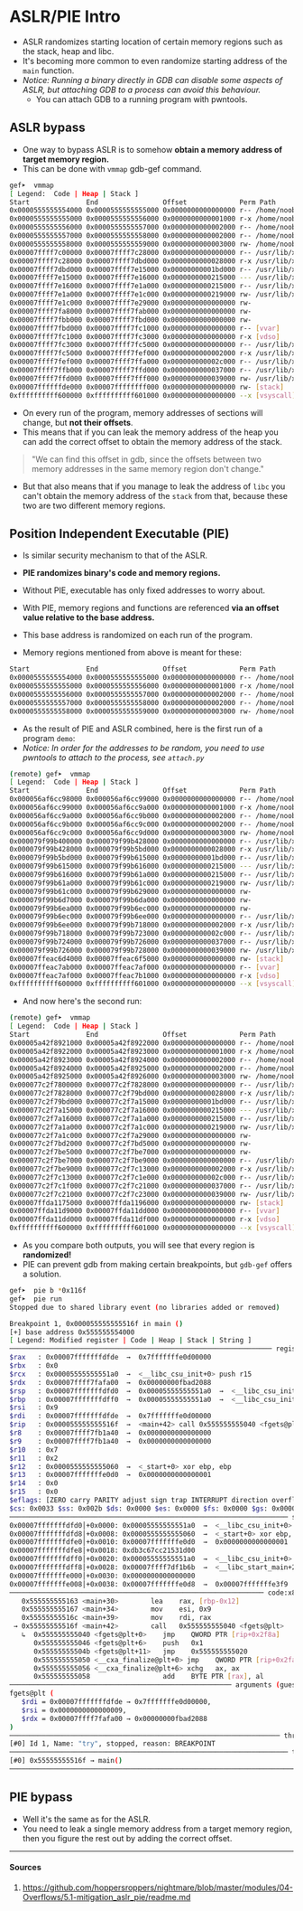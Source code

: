# ASLR/PIE Intro

- ASLR randomizes starting location of certain memory regions such as the stack, heap and libc.
- It's becoming more common to even randomize starting address of the `main` function.
- *Notice: Running a binary directly in GDB can disable some aspects of ASLR, but attaching GDB to a process can avoid this behaviour.*
    - You can attach GDB to a running program with pwntools.

## ASLR bypass

- One way to bypass ASLR is to somehow __obtain a memory address of target memory region.__
- This can be done with `vmmap` gdb-gef command.

```sh
gef➤  vmmap
[ Legend:  Code | Heap | Stack ]
Start              End                Offset             Perm Path
0x0000555555554000 0x0000555555555000 0x0000000000000000 r-- /home/noobuntu/nightmare/bof/mitigations/demo
0x0000555555555000 0x0000555555556000 0x0000000000001000 r-x /home/noobuntu/nightmare/bof/mitigations/demo
0x0000555555556000 0x0000555555557000 0x0000000000002000 r-- /home/noobuntu/nightmare/bof/mitigations/demo
0x0000555555557000 0x0000555555558000 0x0000000000002000 r-- /home/noobuntu/nightmare/bof/mitigations/demo
0x0000555555558000 0x0000555555559000 0x0000000000003000 rw- /home/noobuntu/nightmare/bof/mitigations/demo
0x00007ffff7c00000 0x00007ffff7c28000 0x0000000000000000 r-- /usr/lib/x86_64-linux-gnu/libc.so.6
0x00007ffff7c28000 0x00007ffff7dbd000 0x0000000000028000 r-x /usr/lib/x86_64-linux-gnu/libc.so.6
0x00007ffff7dbd000 0x00007ffff7e15000 0x00000000001bd000 r-- /usr/lib/x86_64-linux-gnu/libc.so.6
0x00007ffff7e15000 0x00007ffff7e16000 0x0000000000215000 --- /usr/lib/x86_64-linux-gnu/libc.so.6
0x00007ffff7e16000 0x00007ffff7e1a000 0x0000000000215000 r-- /usr/lib/x86_64-linux-gnu/libc.so.6
0x00007ffff7e1a000 0x00007ffff7e1c000 0x0000000000219000 rw- /usr/lib/x86_64-linux-gnu/libc.so.6
0x00007ffff7e1c000 0x00007ffff7e29000 0x0000000000000000 rw-
0x00007ffff7fa8000 0x00007ffff7fab000 0x0000000000000000 rw-
0x00007ffff7fbb000 0x00007ffff7fbd000 0x0000000000000000 rw-
0x00007ffff7fbd000 0x00007ffff7fc1000 0x0000000000000000 r-- [vvar]
0x00007ffff7fc1000 0x00007ffff7fc3000 0x0000000000000000 r-x [vdso]
0x00007ffff7fc3000 0x00007ffff7fc5000 0x0000000000000000 r-- /usr/lib/x86_64-linux-gnu/ld-linux-x86-64.so.2
0x00007ffff7fc5000 0x00007ffff7fef000 0x0000000000002000 r-x /usr/lib/x86_64-linux-gnu/ld-linux-x86-64.so.2
0x00007ffff7fef000 0x00007ffff7ffa000 0x000000000002c000 r-- /usr/lib/x86_64-linux-gnu/ld-linux-x86-64.so.2
0x00007ffff7ffb000 0x00007ffff7ffd000 0x0000000000037000 r-- /usr/lib/x86_64-linux-gnu/ld-linux-x86-64.so.2
0x00007ffff7ffd000 0x00007ffff7fff000 0x0000000000039000 rw- /usr/lib/x86_64-linux-gnu/ld-linux-x86-64.so.2
0x00007ffffffde000 0x00007ffffffff000 0x0000000000000000 rw- [stack]
0xffffffffff600000 0xffffffffff601000 0x0000000000000000 --x [vsyscall]
```

- On every run of the program, memory addresses of sections will change, but __not their offsets__.
- This means that if you can leak the memory address of the heap you can add the correct offset to obtain the memory address of the stack.
> "We can find this offset in gdb, since the offsets between two memory addresses in the same memory region don't change."

- But that also means that if you manage to leak the address of `libc` you can't obtain the memory address of the `stack` from that, because these two are two different memory regions.

## Position Independent Executable (PIE)

- Is similar security mechanism to that of the ASLR.
- __PIE randomizes binary's code and memory regions.__
- Without PIE, executable has only fixed addresses to worry about.
- With PIE, memory regions and functions are referenced __via an offset value relative to the base address.__
- This base address is randomized on each run of the program.

- Memory regions mentioned from above is meant for these:

```sh
Start              End                Offset             Perm Path
0x0000555555554000 0x0000555555555000 0x0000000000000000 r-- /home/noobuntu/nightmare/bof/mitigations/demo
0x0000555555555000 0x0000555555556000 0x0000000000001000 r-x /home/noobuntu/nightmare/bof/mitigations/demo
0x0000555555556000 0x0000555555557000 0x0000000000002000 r-- /home/noobuntu/nightmare/bof/mitigations/demo
0x0000555555557000 0x0000555555558000 0x0000000000002000 r-- /home/noobuntu/nightmare/bof/mitigations/demo
0x0000555555558000 0x0000555555559000 0x0000000000003000 rw- /home/noobuntu/nightmare/bof/mitigations/demo
```

- As the result of PIE and ASLR combined, here is the first run of a program `demo`:
- *Notice: In order for the addresses to be random, you need to use pwntools to attach to the process, see `attach.py`*

```sh
(remote) gef➤  vmmap
[ Legend:  Code | Heap | Stack ]
Start              End                Offset             Perm Path
0x000056af6cc98000 0x000056af6cc99000 0x0000000000000000 r-- /home/noobuntu/nightmare/bof/mitigations/demo
0x000056af6cc99000 0x000056af6cc9a000 0x0000000000001000 r-x /home/noobuntu/nightmare/bof/mitigations/demo
0x000056af6cc9a000 0x000056af6cc9b000 0x0000000000002000 r-- /home/noobuntu/nightmare/bof/mitigations/demo
0x000056af6cc9b000 0x000056af6cc9c000 0x0000000000002000 r-- /home/noobuntu/nightmare/bof/mitigations/demo
0x000056af6cc9c000 0x000056af6cc9d000 0x0000000000003000 rw- /home/noobuntu/nightmare/bof/mitigations/demo
0x000079f99b400000 0x000079f99b428000 0x0000000000000000 r-- /usr/lib/x86_64-linux-gnu/libc.so.6
0x000079f99b428000 0x000079f99b5bd000 0x0000000000028000 r-x /usr/lib/x86_64-linux-gnu/libc.so.6
0x000079f99b5bd000 0x000079f99b615000 0x00000000001bd000 r-- /usr/lib/x86_64-linux-gnu/libc.so.6
0x000079f99b615000 0x000079f99b616000 0x0000000000215000 --- /usr/lib/x86_64-linux-gnu/libc.so.6
0x000079f99b616000 0x000079f99b61a000 0x0000000000215000 r-- /usr/lib/x86_64-linux-gnu/libc.so.6
0x000079f99b61a000 0x000079f99b61c000 0x0000000000219000 rw- /usr/lib/x86_64-linux-gnu/libc.so.6
0x000079f99b61c000 0x000079f99b629000 0x0000000000000000 rw-
0x000079f99b6d7000 0x000079f99b6da000 0x0000000000000000 rw-
0x000079f99b6ea000 0x000079f99b6ec000 0x0000000000000000 rw-
0x000079f99b6ec000 0x000079f99b6ee000 0x0000000000000000 r-- /usr/lib/x86_64-linux-gnu/ld-linux-x86-64.so.2
0x000079f99b6ee000 0x000079f99b718000 0x0000000000002000 r-x /usr/lib/x86_64-linux-gnu/ld-linux-x86-64.so.2
0x000079f99b718000 0x000079f99b723000 0x000000000002c000 r-- /usr/lib/x86_64-linux-gnu/ld-linux-x86-64.so.2
0x000079f99b724000 0x000079f99b726000 0x0000000000037000 r-- /usr/lib/x86_64-linux-gnu/ld-linux-x86-64.so.2
0x000079f99b726000 0x000079f99b728000 0x0000000000039000 rw- /usr/lib/x86_64-linux-gnu/ld-linux-x86-64.so.2
0x00007ffeac6d4000 0x00007ffeac6f5000 0x0000000000000000 rw- [stack]
0x00007ffeac7ab000 0x00007ffeac7af000 0x0000000000000000 r-- [vvar]
0x00007ffeac7af000 0x00007ffeac7b1000 0x0000000000000000 r-x [vdso]
0xffffffffff600000 0xffffffffff601000 0x0000000000000000 --x [vsyscall]
```

- And now here's the second run:

```sh
(remote) gef➤  vmmap
[ Legend:  Code | Heap | Stack ]
Start              End                Offset             Perm Path
0x00005a42f8921000 0x00005a42f8922000 0x0000000000000000 r-- /home/noobuntu/nightmare/bof/mitigations/demo
0x00005a42f8922000 0x00005a42f8923000 0x0000000000001000 r-x /home/noobuntu/nightmare/bof/mitigations/demo
0x00005a42f8923000 0x00005a42f8924000 0x0000000000002000 r-- /home/noobuntu/nightmare/bof/mitigations/demo
0x00005a42f8924000 0x00005a42f8925000 0x0000000000002000 r-- /home/noobuntu/nightmare/bof/mitigations/demo
0x00005a42f8925000 0x00005a42f8926000 0x0000000000003000 rw- /home/noobuntu/nightmare/bof/mitigations/demo
0x000077c2f7800000 0x000077c2f7828000 0x0000000000000000 r-- /usr/lib/x86_64-linux-gnu/libc.so.6
0x000077c2f7828000 0x000077c2f79bd000 0x0000000000028000 r-x /usr/lib/x86_64-linux-gnu/libc.so.6
0x000077c2f79bd000 0x000077c2f7a15000 0x00000000001bd000 r-- /usr/lib/x86_64-linux-gnu/libc.so.6
0x000077c2f7a15000 0x000077c2f7a16000 0x0000000000215000 --- /usr/lib/x86_64-linux-gnu/libc.so.6
0x000077c2f7a16000 0x000077c2f7a1a000 0x0000000000215000 r-- /usr/lib/x86_64-linux-gnu/libc.so.6
0x000077c2f7a1a000 0x000077c2f7a1c000 0x0000000000219000 rw- /usr/lib/x86_64-linux-gnu/libc.so.6
0x000077c2f7a1c000 0x000077c2f7a29000 0x0000000000000000 rw-
0x000077c2f7bd2000 0x000077c2f7bd5000 0x0000000000000000 rw-
0x000077c2f7be5000 0x000077c2f7be7000 0x0000000000000000 rw-
0x000077c2f7be7000 0x000077c2f7be9000 0x0000000000000000 r-- /usr/lib/x86_64-linux-gnu/ld-linux-x86-64.so.2
0x000077c2f7be9000 0x000077c2f7c13000 0x0000000000002000 r-x /usr/lib/x86_64-linux-gnu/ld-linux-x86-64.so.2
0x000077c2f7c13000 0x000077c2f7c1e000 0x000000000002c000 r-- /usr/lib/x86_64-linux-gnu/ld-linux-x86-64.so.2
0x000077c2f7c1f000 0x000077c2f7c21000 0x0000000000037000 r-- /usr/lib/x86_64-linux-gnu/ld-linux-x86-64.so.2
0x000077c2f7c21000 0x000077c2f7c23000 0x0000000000039000 rw- /usr/lib/x86_64-linux-gnu/ld-linux-x86-64.so.2
0x00007ffda1175000 0x00007ffda1196000 0x0000000000000000 rw- [stack]
0x00007ffda11d9000 0x00007ffda11dd000 0x0000000000000000 r-- [vvar]
0x00007ffda11dd000 0x00007ffda11df000 0x0000000000000000 r-x [vdso]
0xffffffffff600000 0xffffffffff601000 0x0000000000000000 --x [vsyscall]
```

- As you compare both outputs, you will see that every region is __randomized!__
- PIE can prevent gdb from making certain breakpoints, but `gdb-gef` offers a solution.

```sh
gef➤  pie b *0x116f
gef➤  pie run
Stopped due to shared library event (no libraries added or removed)

Breakpoint 1, 0x000055555555516f in main ()
[+] base address 0x555555554000
[ Legend: Modified register | Code | Heap | Stack | String ]
───────────────────────────────────────────────────────────────── registers ────
$rax   : 0x00007fffffffdfde  →  0x7fffffffe0d00000
$rbx   : 0x0               
$rcx   : 0x00005555555551a0  →  <__libc_csu_init+0> push r15
$rdx   : 0x00007ffff7fafa00  →  0x00000000fbad2088
$rsp   : 0x00007fffffffdfd0  →  0x00005555555551a0  →  <__libc_csu_init+0> push r15
$rbp   : 0x00007fffffffdff0  →  0x00005555555551a0  →  <__libc_csu_init+0> push r15
$rsi   : 0x9               
$rdi   : 0x00007fffffffdfde  →  0x7fffffffe0d00000
$rip   : 0x000055555555516f  →  <main+42> call 0x555555555040 <fgets@plt>
$r8    : 0x00007ffff7fb1a40  →  0x0000000000000000
$r9    : 0x00007ffff7fb1a40  →  0x0000000000000000
$r10   : 0x7               
$r11   : 0x2               
$r12   : 0x0000555555555060  →  <_start+0> xor ebp, ebp
$r13   : 0x00007fffffffe0d0  →  0x0000000000000001
$r14   : 0x0               
$r15   : 0x0               
$eflags: [ZERO carry PARITY adjust sign trap INTERRUPT direction overflow resume virtualx86 identification]
$cs: 0x0033 $ss: 0x002b $ds: 0x0000 $es: 0x0000 $fs: 0x0000 $gs: 0x0000
───────────────────────────────────────────────────────────────────── stack ────
0x00007fffffffdfd0│+0x0000: 0x00005555555551a0  →  <__libc_csu_init+0> push r15 ← $rsp
0x00007fffffffdfd8│+0x0008: 0x0000555555555060  →  <_start+0> xor ebp, ebp
0x00007fffffffdfe0│+0x0010: 0x00007fffffffe0d0  →  0x0000000000000001
0x00007fffffffdfe8│+0x0018: 0xdb3c67cc21531d00
0x00007fffffffdff0│+0x0020: 0x00005555555551a0  →  <__libc_csu_init+0> push r15 ← $rbp
0x00007fffffffdff8│+0x0028: 0x00007ffff7df1b6b  →  <__libc_start_main+235> mov edi, eax
0x00007fffffffe000│+0x0030: 0x0000000000000000
0x00007fffffffe008│+0x0038: 0x00007fffffffe0d8  →  0x00007fffffffe3f9  →  "/tmp/try"
─────────────────────────────────────────────────────────────── code:x86:64 ────
   0x555555555163 <main+30>        lea    rax, [rbp-0x12]
   0x555555555167 <main+34>        mov    esi, 0x9
   0x55555555516c <main+39>        mov    rdi, rax
 → 0x55555555516f <main+42>        call   0x555555555040 <fgets@plt>
   ↳  0x555555555040 <fgets@plt+0>    jmp    QWORD PTR [rip+0x2f8a]        # 0x555555557fd0 <fgets@got.plt>
      0x555555555046 <fgets@plt+6>    push   0x1
      0x55555555504b <fgets@plt+11>   jmp    0x555555555020
      0x555555555050 <__cxa_finalize@plt+0> jmp    QWORD PTR [rip+0x2fa2]        # 0x555555557ff8
      0x555555555056 <__cxa_finalize@plt+6> xchg   ax, ax
      0x555555555058                  add    BYTE PTR [rax], al
─────────────────────────────────────────────────────── arguments (guessed) ────
fgets@plt (
   $rdi = 0x00007fffffffdfde → 0x7fffffffe0d00000,
   $rsi = 0x0000000000000009,
   $rdx = 0x00007ffff7fafa00 → 0x00000000fbad2088
)
─────────────────────────────────────────────────────────────────── threads ────
[#0] Id 1, Name: "try", stopped, reason: BREAKPOINT
───────────────────────────────────────────────────────────────────── trace ────
[#0] 0x55555555516f → main()
────────────────────────────────────────────────────────────────────────────────
```


## PIE bypass

- Well it's the same as for the ASLR.
- You need to leak a single memory address from a target memory region, then you figure the rest out by adding the correct offset.


---

#### Sources

1. https://github.com/hoppersroppers/nightmare/blob/master/modules/04-Overflows/5.1-mitigation_aslr_pie/readme.md
